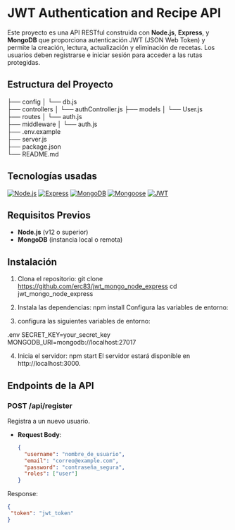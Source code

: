 # JWT Authentication and Recipe API

Este proyecto es una API RESTful construida con **Node.js**, **Express**, y **MongoDB** que proporciona autenticación JWT (JSON Web Token) y permite la creación, lectura, actualización y eliminación de recetas. Los usuarios deben registrarse e iniciar sesión para acceder a las rutas protegidas.

## Estructura del Proyecto

├── config
│   └── db.js          
├── controllers
│   └── authController.js
├── models
│   └── User.js         
├── routes
│   └── auth.js         
├── middleware
│   └── auth.js        
├── .env.example        
├── server.js           
├── package.json        
└── README.md           

## Tecnologías usadas
[![Node.js](https://img.shields.io/badge/Node.js-339933?style=for-the-badge&logo=nodedotjs&logoColor=white)](https://nodejs.org/)
[![Express](https://img.shields.io/badge/Express-000000?style=for-the-badge&logo=express&logoColor=white)](https://expressjs.com/)
[![MongoDB](https://img.shields.io/badge/MongoDB-4EA94B?style=for-the-badge&logo=mongodb&logoColor=white)](https://www.mongodb.com/)
[![Mongoose](https://img.shields.io/badge/Mongoose-880000?style=for-the-badge&logo=mongoose&logoColor=white)](https://mongoosejs.com/)
[![JWT](https://img.shields.io/badge/JWT-000000?style=for-the-badge&logo=JSON%20web%20tokens&logoColor=white)](https://jwt.io/)

## Requisitos Previos

- **Node.js** (v12 o superior)
- **MongoDB** (instancia local o remota)

## Instalación

1. Clona el repositorio:
   git clone https://github.com/erc83/jwt_mongo_node_express
   cd jwt_mongo_node_express
   
2. Instala las dependencias:
   npm install
   Configura las variables de entorno:

3. configura las siguientes variables de entorno:

.env
SECRET_KEY=your_secret_key
MONGODB_URI=mongodb://localhost:27017

4. Inicia el servidor:
   npm start
   El servidor estará disponible en http://localhost:3000.

## Endpoints de la API
### POST /api/register
Registra a un nuevo usuario.

- **Request Body**:
  ```json
  {
    "username": "nombre_de_usuario",
    "email": "correo@example.com",
    "password": "contraseña_segura",
    "roles": ["user"]
  }
Response:
 ```json
{
  "token": "jwt_token"
}
